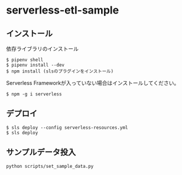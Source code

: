 # serverless-etl-sample


## インストール

依存ライブラリのインストール

```
$ pipenv shell
$ pipenv install --dev
$ npm install (slsのプラグインをインストール)
```

Serverless Frameworkが入っていない場合はインストールしてください。

```
$ npm -g i serverless
```
## デプロイ

```
$ sls deploy --config serverless-resources.yml
$ sls deploy
```

## サンプルデータ投入

```
python scripts/set_sample_data.py
```